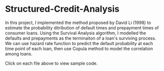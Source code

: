 # Structured-Credit-Analysis

In this project, I implemented the method proposed by David Li (1998) to estimate the probability ditribution of default times and prepayment times of consumer loans. Using the Survival Analysis algorithm, I modelled the defaults and prepayments as the terminaiton of a loan's surviving process. We can use hazard rate function to predict the default probability at each time point of each loan, then use Copula method to model the correlation among loans.

Click on each file above to view sample code.
